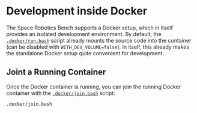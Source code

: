 # Development inside Docker

The Space Robotics Bench supports a Docker setup, which in itself provides an isolated development environment. By default, the [`.docker/run.bash`](https://github.com/AndrejOrsula/space_robotics_bench/blob/main/.docker/run.bash) script already mounts the source code into the container (can be disabled with `WITH_DEV_VOLUME=false`). In itself, this already makes the standalone Docker setup quite convenient for development.

## Joint a Running Container

Once the Docker container is running, you can join the running Docker container with the [`.docker/join.bash`](https://github.com/AndrejOrsula/space_robotics_bench/blob/main/.docker/join.bash) script:

```bash
.docker/join.bash
```

